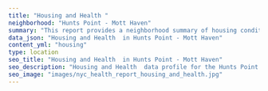 ```yaml
---
title: "Housing and Health "
neighborhood: "Hunts Point - Mott Haven"
summary: "This report provides a neighborhood summary of housing conditions and related health outcomes. It also describes population characteristics that can increase vulnerability to housing hazards."
data_json: "Housing and Health  in Hunts Point - Mott Haven"
content_yml: "housing"
type: location
seo_title: "Housing and Health  in Hunts Point - Mott Haven"
seo_description: "Housing and Health  data profile for the Hunts Point - Mott Haven neighborhood of NYC."
seo_image: "images/nyc_health_report_housing_and_health.jpg"
---
```


